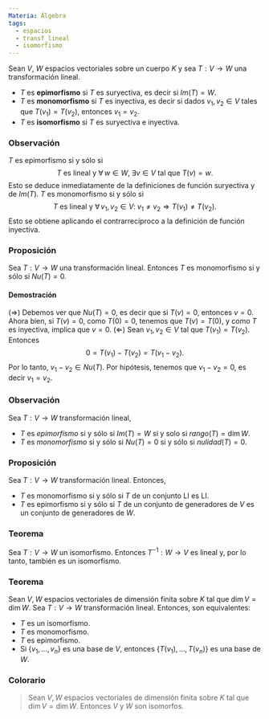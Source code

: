 ```yaml
---
Materia: Álgebra
tags:
  - espacios
  - transf_lineal
  - isomorfismo
---
```

Sean $V$, $W$ espacios vectoriales sobre un cuerpo $K$ y sea $T:V \to W$ una transformación lineal.
- $T$  es **epimorfismo** si $T$ es suryectiva, es decir si $Im(T) = W$.
- $T$ es **monomorfismo** si $T$ es inyectiva,  es decir si dados $v_1,v_2 \in V$ tales que $T(v_1) = T(v_2)$,  entonces $v_1 = v_2$. 
- $T$ es **isomorfismo** si $T$ es suryectiva e inyectiva.

### Observación
$T$  es epimorfismo si y sólo si 
$$ \text{$T$ es lineal y }\forall\, w \in W, \; \exists v \in V \text{ tal que }T(v)=w. $$
Esto se deduce inmediatamente de la definiciones de función suryectiva y de $Im(T)$. $T$ es monomorfismo si y sólo si $$
                \text{$T$ es lineal y }\forall\, v_1,v_2  \in V: \; v_1 \ne v_2 \Rightarrow T(v_1) \not= T(v_2).
            $$ Esto se obtiene aplicando el contrarrecíproco a la definición de función inyectiva.


### Proposición
Sea $T:V \to W$ una transformación lineal. Entonces $T$ es monomorfismo si y sólo si $Nu(T) =0$.

#### Demostración
($\Rightarrow$) Debemos ver que  $Nu(T)=0$,  es decir que si $T(v)=0$,  entonces  $v=0$. Ahora bien,  si $T(v) = 0$, como  $T(0)=0$, tenemos que $T(v)  = T(0)$, y como $T$ es inyectiva, implica que $v =0$.
($\Leftarrow$) Sean  $v_1,v_2 \in V$ tal que $T(v_1)=T(v_2)$. Entonces $$
            0 = T(v_1)- T(v_2) = T(v_1 -v_2).
            $$
Por  lo tanto, $v_1 -v_2 \in Nu(T)$. Por hipótesis, tenemos que $v_1 -v_2 =0$,  es decir $v_1 = v_2$.


### Observación
Sea $T: V \to W$ transformación lineal,
- $T$  es *epimorfismo* si y sólo  si $Im(T) = W$ si  y solo si $rango(T) = \dim W$.
- $T$ es *monomorfismo* si y sólo  si $Nu(T) = 0$ si y sólo si $nulidad(T) =0$.


### Proposición
Sea $T:V \to W$ transformación lineal. Entonces,
- $T$ es monomorfismo si y sólo si $T$ de un conjunto LI  es  LI.
- $T$ es epimorfismo si y sólo si $T$ de un conjunto de generadores de $V$ es un conjunto de generadores de $W$.


### Teorema
Sea $T:V \to W$ un isomorfismo. Entonces $T^{-1}: W \to V$ es lineal y, por lo tanto, también es un isomorfismo.


### Teorema
Sean $V,W$ espacios vectoriales de dimensión  finita sobre $K$ tal que $\dim V = \dim W$. Sea $T: V \to W$ transformación lineal. Entonces,  son equivalentes:
- $T$ es un  isomorfismo.
- $T$ es monomorfismo.
- $T$ es epimorfismo.
- Si $\{v_1,\ldots,v_n \}$ es una base de $V$,  entonces $\{T(v_1),\ldots,T(v_n) \}$ es una base de $W$.


### Colorario
> Sean $V,W$ espacios vectoriales de dimensión  finita sobre $K$ tal que $\dim V = \dim W$. Entonces $V$ y $W$ son  isomorfos. 
